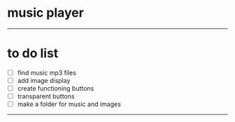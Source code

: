 # music player


---

# to do list

- [ ] find music mp3 files
- [ ] add image display
- [ ] create functioning buttons
- [ ] transparent buttons
- [ ] make a folder for music and images

---


